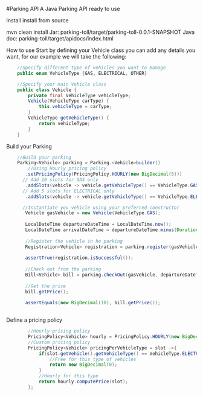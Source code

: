 #Parking API
A Java Parking API ready to use  

Install
install from source

mvn clean install
Jar: parking-toll/target/parking-toll-0.0.1-SNAPSHOT
Java doc: parking-toll/target/apidocs/index.html

How to use 
Start by defining your Vehicle class you can add any details you want, for our example we will take the following:

```java
	//Specify different type of vehicles you want to manage
    public enum VehicleType {GAS, ELECTRICAL, OTHER}

    //Specify your main Vehicle class
    public class Vehicle {
        private final VehicleType vehicleType;
        Vehicle(VehicleType carType) {
            this.vehicleType = carType;
        }
        VehicleType getVehicleType() {
            return vehicleType;
        }
    }
```

Build your Parking

```java
    //Build your parking
    Parking<Vehicle> parking = Parking.<Vehicle>builder()
    	//Using Hourly pricing policy
       .setPricingPolicy(PricingPolicy.HOURLY(new BigDecimal(5)))
      // Add 10 slots for GAS only
       .addSlots(vehicle -> vehicle.getVehicleType() == VehicleType.GAS, 10)
      // Add 5 slots for ELECTRICAL only 
       .addSlots(vehicle -> vehicle.getVehicleType() == VehicleType.ELECTRICAL, 5).build();

      //Instantiate you vehicle using your preferred constructor
       Vehicle gasVehicle = new Vehicle(VehicleType.GAS);
        
       LocalDateTime departureDateTime = LocalDateTime.now();
       LocalDateTime arrivalDateTime = departureDateTime.minus(Duration.ofHours(2));
        
       //Register the vehicle in he parking
       Registration<Vehicle> registration = parking.register(gasVehicle, arrivalDateTime);
        
       assertTrue(registration.isSuccessful());
        
       //Check out from the parking
       Bill<Vehicle> bill = parking.checkOut(gasVehicle, departureDateTime);
        
       //Get the price
       bill.getPrice();
        
       assertEquals(new BigDecimal(10), bill.getPrice());       
        
```

Define a pricing policy

```java
		//Hourly pricing policy
		PricingPolicy<Vehicle> hourly = PricingPolicy.HOURLY(new BigDecimal(3));
		//Custom pricing policy
		PricingPolicy<Vehicle> pricingPerVehicleType = slot ->{
			if(slot.getVehicle().getVehicleType() == VehicleType.ELECTRICAL) {
				//Free for this type of vehicles
				return new BigDecimal(0);
			}
			//Hourly for this type
			return hourly.computePrice(slot);
		};
```



